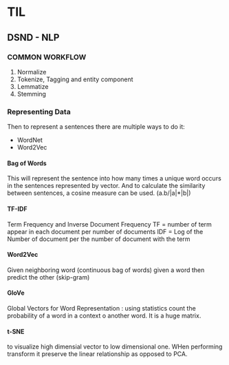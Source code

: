 # TIL

## DSND - NLP

### COMMON WORKFLOW

1. Normalize
2. Tokenize, Tagging and entity component
3. Lemmatize
4. Stemming

### Representing Data

Then to represent a sentences there are multiple ways to do it:
- WordNet
- Word2Vec
#### Bag of Words

This will represent the sentence into how many times a unique word occurs in the sentences represented by vector. And to calculate the similarity between sentences, a cosine measure can be used. (a.b/|a|*|b|)

#### TF-IDF

Term Frequency and Inverse Document Frequency
TF = number of term appear in each document per number of documents
IDF = Log of the Number of document per the number of document with the term

#### Word2Vec

Given neighboring word (continuous bag of words)
given a word then predict the other (skip-gram)

#### GloVe

Global Vectors for Word Representation : using statistics count the probability of a word in a context o another word. It is a huge matrix.

#### t-SNE

to visualize high dimensial vector to low dimensional one. WHen performing transform it preserve the linear relationship as opposed to PCA.

